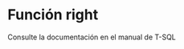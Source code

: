 ﻿---
FunctionName: "right"
FunctionType: "Crono"
Autogenerated: true
---

# Función  right

Consulte la documentación en el manual de T-SQL
